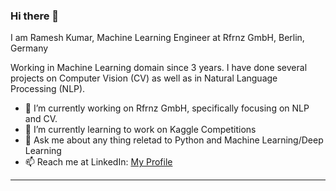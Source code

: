 ### Hi there 👋

I am Ramesh Kumar, Machine Learning Engineer at Rfrnz GmbH, Berlin, Germany

Working in Machine Learning domain since 3 years. I have done several projects on Computer Vision (CV) as well as in Natural Language Processing (NLP).
- 🔭 I’m currently working on Rfrnz GmbH, specifically focusing on NLP and CV.
- 🌱 I’m currently learning to work on Kaggle Competitions
- 💬 Ask me about any thing reletad to Python and Machine Learning/Deep Learning
- 📫 Reach me at LinkedIn: [My Profile](https://www.linkedin.com/in/ramesh-kumar-4507a6aa/)

---
